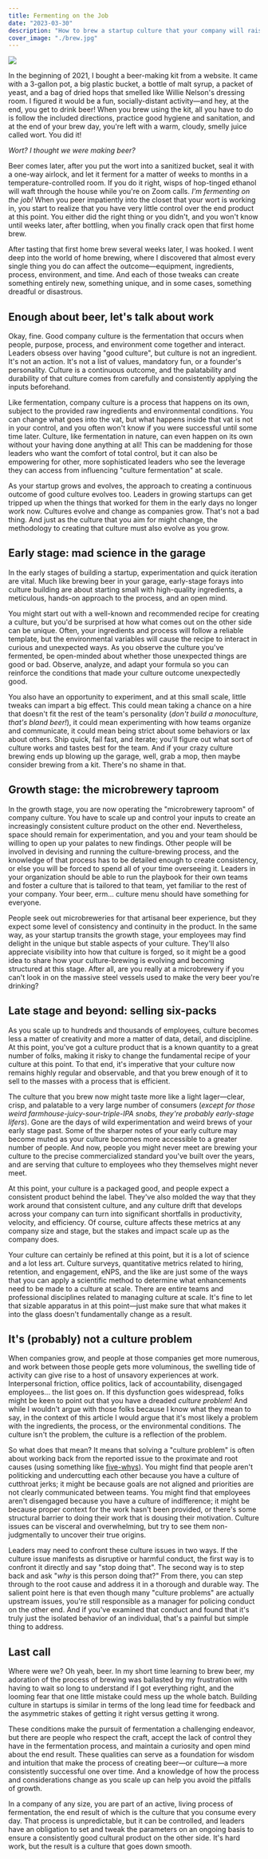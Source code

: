 ```yaml
---
title: Fermenting on the Job
date: "2023-03-30"
description: "How to brew a startup culture that your company will raise a glass to."
cover_image: "./brew.jpg"
---
```


![](./brew.jpg)

In the beginning of 2021, I bought a beer-making kit from a website. It came with a 3-gallon pot, a big plastic bucket, a bottle of malt syrup, a packet of yeast, and a bag of dried hops that smelled like Willie Nelson's dressing room. I figured it would be a fun, socially-distant activity—and hey, at the end, you get to drink beer! When you brew using the kit, all you have to do is follow the included directions, practice good hygiene and sanitation, and at the end of your brew day, you're left with a warm, cloudy, smelly juice called wort. You did it!

_Wort? I thought we were making beer?_

Beer comes later, after you put the wort into a sanitized bucket, seal it with a one-way airlock, and let it ferment for a matter of weeks to months in a temperature-controlled room. If you do it right, wisps of hop-tinged ethanol will waft through the house while you're on Zoom calls. _I'm fermenting on the job!_ When you peer impatiently into the closet that your wort is working in, you start to realize that you have very little control over the end product at this point. You either did the right thing or you didn't, and you won't know until weeks later, after bottling, when you finally crack open that first home brew.

After tasting that first home brew several weeks later, I was hooked. I went deep into the world of home brewing, where I discovered that almost every single thing you do can affect the outcome—equipment, ingredients, process, environment, and time. And each of those tweaks can create something entirely new, something unique, and in some cases, something dreadful or disastrous.

## Enough about beer, let's talk about work

Okay, fine. Good company culture is the fermentation that occurs when people, purpose, process, and environment come together and interact. Leaders obsess over having "good culture", but culture is not an ingredient. It's not an action. It's not a list of values, mandatory fun, or a founder's personality. Culture is a continuous outcome, and the palatability and durability of that culture comes from carefully and consistently applying the inputs beforehand.

Like fermentation, company culture is a process that happens on its own, subject to the provided raw ingredients and environmental conditions. You can change what goes into the vat, but what happens inside that vat is not in your control, and you often won't know if you were successful until some time later. Culture, like fermentation in nature, can even happen on its own without your having done anything at all! This can be maddening for those leaders who want the comfort of total control, but it can also be empowering for other, more sophisticated leaders who see the leverage they can access from influencing "culture fermentation" at scale.

As your startup grows and evolves, the approach to creating a continuous outcome of good culture evolves too. Leaders in growing startups can get tripped up when the things that worked for them in the early days no longer work now. Cultures evolve and change as companies grow. That's not a bad thing. And just as the culture that you aim for might change, the methodology to creating that culture must also evolve as you grow.

## Early stage: mad science in the garage

In the early stages of building a startup, experimentation and quick iteration are vital. Much like brewing beer in your garage, early-stage forays into culture building are about starting small with high-quality ingredients, a meticulous, hands-on approach to the process, and an open mind.

You might start out with a well-known and recommended recipe for creating a culture, but you'd be surprised at how what comes out on the other side can be unique. Often, your ingredients and process will follow a reliable template, but the environmental variables will cause the recipe to interact in curious and unexpected ways. As you observe the culture you've fermented, be open-minded about whether those unexpected things are good or bad. Observe, analyze, and adapt your formula so you can reinforce the conditions that made your culture outcome unexpectedly good.

You also have an opportunity to experiment, and at this small scale, little tweaks can impart a big effect. This could mean taking a chance on a hire that doesn't fit the rest of the team's personality (_don't build a monoculture, that's bland beer!_), it could mean experimenting with how teams organize and communicate, it could mean being strict about some behaviors or lax about others. Ship quick, fail fast, and iterate; you'll figure out what sort of culture works and tastes best for the team. And if your crazy culture brewing ends up blowing up the garage, well, grab a mop, then maybe consider brewing from a kit. There's no shame in that.

## Growth stage: the microbrewery taproom

In the growth stage, you are now operating the "microbrewery taproom" of company culture. You have to scale up and control your inputs to create an increasingly consistent culture product on the other end. Nevertheless, space should remain for experimentation, and you and your team should be willing to open up your palates to new findings. Other people will be involved in devising and running the culture-brewing process, and the knowledge of that process has to be detailed enough to create consistency, or else you will be forced to spend all of your time overseeing it. Leaders in your organization should be able to run the playbook for their own teams and foster a culture that is tailored to that team, yet familiar to the rest of your company. Your beer, erm&hellip; culture menu should have something for everyone.

People seek out microbreweries for that artisanal beer experience, but they expect some level of consistency and continuity in the product. In the same way, as your startup transits the growth stage, your employees may find delight in the unique but stable aspects of your culture. They'll also appreciate visibility into how that culture is forged, so it might be a good idea to share how your culture-brewing is evolving and becoming structured at this stage. After all, are you really at a microbrewery if you can't look in on the massive steel vessels used to make the very beer you're drinking?

## Late stage and beyond: selling six-packs

As you scale up to hundreds and thousands of employees, culture becomes less a matter of creativity and more a matter of data, detail, and discipline. At this point, you've got a culture product that is a known quantity to a great number of folks, making it risky to change the fundamental recipe of your culture at this point. To that end, it's imperative that your culture now remains highly regular and observable, and that you brew enough of it to sell to the masses with a process that is efficient.

The culture that you brew now might taste more like a light lager—clear, crisp, and palatable to a very large number of consumers (_except for those weird farmhouse-juicy-sour-triple-IPA snobs, they're probably early-stage lifers_). Gone are the days of wild experimentation and weird brews of your early stage past. Some of the sharper notes of your early culture may become muted as your culture becomes more accessible to a greater number of people. And now, people you might never meet are brewing your culture to the precise commercialized standard you've built over the years, and are serving that culture to employees who they themselves might never meet.

At this point, your culture is a packaged good, and people expect a consistent product behind the label. They've also molded the way that they work around that consistent culture, and any culture drift that develops across your company can turn into significant shortfalls in productivity, velocity, and efficiency. Of course, culture affects these metrics at any company size and stage, but the stakes and impact scale up as the company does.

Your culture can certainly be refined at this point, but it is a lot of science and a lot less art. Culture surveys, quantitative metrics related to hiring, retention, and engagement, eNPS, and the like are just some of the ways that you can apply a scientific method to determine what enhancements need to be made to a culture at scale. There are entire teams and professional disciplines related to managing culture at scale. It's fine to let that sizable apparatus in at this point—just make sure that what makes it into the glass doesn't fundamentally change as a result.

## It's (probably) not a culture problem

When companies grow, and people at those companies get more numerous, and work between those people gets more voluminous, the swelling tide of activity can give rise to a host of unsavory experiences at work. Interpersonal friction, office politics, lack of accountability, disengaged employees... the list goes on. If this dysfunction goes widespread, folks might be keen to point out that you have a dreaded _culture problem_! And while I wouldn't argue with those folks because I know what they mean to say, in the context of this article I would argue that it's most likely a problem with the ingredients, the process, or the environmental conditions. The culture isn't the problem, the culture is a reflection of the problem.

So what does that mean? It means that solving a "culture problem" is often about working back from the reported issue to the proximate and root causes (using something like [five-whys](https://en.wikipedia.org/wiki/Five_whys)). You might find that people aren't politicking and undercutting each other because you have a culture of cutthroat jerks; it might be because goals are not aligned and priorities are not clearly communicated between teams. You might find that employees aren't disengaged because you have a culture of indifference; it might be because proper context for the work hasn't been provided, or there's some structural barrier to doing their work that is dousing their motivation. Culture issues can be visceral and overwhelming, but try to see them non-judgmentally to uncover their true origins.

Leaders may need to confront these culture issues in two ways. If the culture issue manifests as disruptive or harmful conduct, the first way is to confront it directly and say "stop doing that". The second way is to step back and ask "_why_ is this person doing that?" From there, you can step through to the root cause and address it in a thorough and durable way. The salient point here is that even though many "culture problems" are actually upstream issues, you're still responsible as a manager for policing conduct on the other end. And if you've examined that conduct and found that it's truly just the isolated behavior of an individual, that's a painful but simple thing to address.

## Last call

Where were we? Oh yeah, beer. In my short time learning to brew beer, my adoration of the process of brewing was ballasted by my frustration with having to wait so long to understand if I got everything right, and the looming fear that one little mistake could mess up the whole batch. Building culture in startups is similar in terms of the long lead time for feedback and the asymmetric stakes of getting it right versus getting it wrong.

These conditions make the pursuit of fermentation a challenging endeavor, but there are people who respect the craft, accept the lack of control they have in the fermentation process, and maintain a curiosity and open mind about the end result. These qualities can serve as a foundation for wisdom and intuition that make the process of creating beer—or culture—a more consistently successful one over time. And a knowledge of how the process and considerations change as you scale up can help you avoid the pitfalls of growth.

In a company of any size, you are part of an active, living process of fermentation, the end result of which is the culture that you consume every day. That process is unpredictable, but it can be controlled, and leaders have an obligation to set and tweak the parameters on an ongoing basis to ensure a consistently good cultural product on the other side. It's hard work, but the result is a culture that goes down smooth.